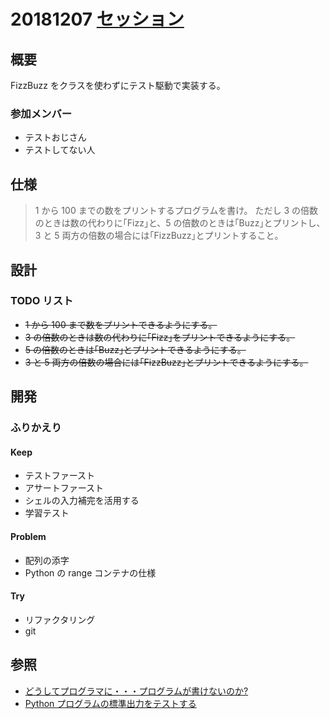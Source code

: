 # 20181207 [セッション](https://insiders.liveshare.vsengsaas.visualstudio.com/join?8290BFFB4BFCE6D3BCEDCE2BDF0B263D4596)

## 概要

FizzBuzz をクラスを使わずにテスト駆動で実装する。

### 参加メンバー

- テストおじさん
- テストしてない人

## 仕様

> 1 から 100 までの数をプリントするプログラムを書け。
> ただし 3 の倍数のときは数の代わりに｢Fizz｣と、5 の倍数のときは｢Buzz｣とプリントし、3 と 5 両方の倍数の場合には｢FizzBuzz｣とプリントすること。

## 設計

### TODO リスト

- ~~1 から 100 まで数をプリントできるようにする。~~
- ~~3 の倍数のときは数の代わりに｢Fizz｣をプリントできるようにする。~~
- ~~5 の倍数のときは｢Buzz｣とプリントできるようにする。~~
- ~~3 と 5 両方の倍数の場合には｢FizzBuzz｣とプリントできるようにする。~~

## 開発

### ふりかえり

#### Keep



- テストファースト
- アサートファースト
- シェルの入力補完を活用する
- 学習テスト

#### Problem

- 配列の添字
- Python の range コンテナの仕様

#### Try

- リファクタリング
- git

## 参照

- [どうしてプログラマに・・・プログラムが書けないのか?](http://www.aoky.net/articles/jeff_atwood/why_cant_programmers_program.htm)
- [Python プログラムの標準出力をテストする](https://qiita.com/Asayu123/items/6f2471aa5ebe597b2638)
